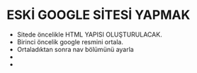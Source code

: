 # ESKİ GOOGLE SİTESİ YAPMAK

- Sitede öncelikle HTML YAPISI OLUŞTURULACAK.
- Birinci öncelik google resmini ortala.
- Ortaladıktan sonra nav bölümünü ayarla
-  
- 